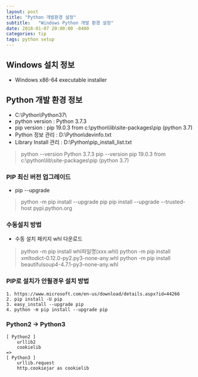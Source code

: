 ```yaml
---
layout: post
title: "Python 개발환경 설정"
subtitle:   "Windows Python 개발 환경 설정"
date: 2018-01-07 20:00:00 -0400
categories: tip
tags: python setup
---
```


## Windows 설치 정보
[Python 3.7.3]: https://www.python.org/downloads/release/python-373/
- Windows x86-64 executable installer

## Python 개발 환경 정보
- C:\Python\Python37\
- python version : Python 3.7.3
- pip version : pip 19.0.3 from c:\python\lib\site-packages\pip (python 3.7)
- Python 정보 관리 : D:\Python\devinfo.txt 
- Library Install 관리 : D:\Python\pip_install_list.txt 
 > python --version	Python 3.7.3
 > pip --version		pip 19.0.3 from c:\python\lib\site-packages\pip (python 3.7)


### PIP 최신 버전 업그레이드
- pip --upgrade
 > python -m pip install --upgrade pip
 > pip install --upgrade --trusted-host pypi.python.org

### 수동설치 방법
- 수동 설치 패키지 whl 다운로드
 > python -m pip install whl파일명(xxx.whl)
 > python -m pip install xmltodict-0.12.0-py2.py3-none-any.whl
 > python -m pip install beautifulsoup4-4.7.1-py3-none-any.whl

### PIP로 설치가 안될경우 설치 방법
```
1. https://www.microsoft.com/en-us/download/details.aspx?id=44266
2. pip install -U pip
3. easy_install --upgrade pip
4. python -m pip install --upgrade pip
```

### Python2 -> Python3
```
[ Python2 ]
	urllib2
	cookielib
=>
[ Python3 ]
	urllib.request
	http.cookiejar as cookielib
```